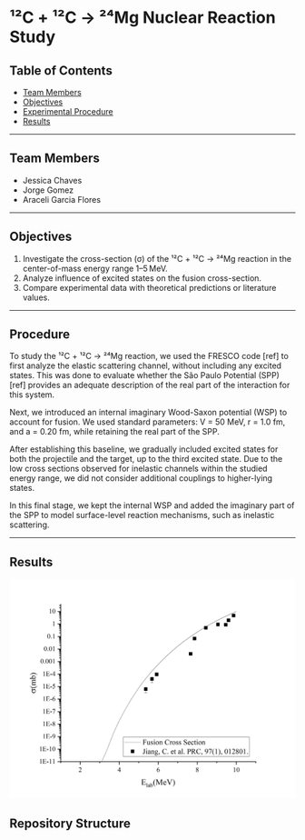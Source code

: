 # ¹²C + ¹²C → ²⁴Mg Nuclear Reaction Study

## Table of Contents
- [Team Members](#team-members)
- [Objectives](#objectives)
- [Experimental Procedure](#experimental-procedure)
- [Results](#results)

---

## Team Members
- Jessica Chaves
- Jorge Gomez
- Araceli Garcia Flores

---

## Objectives
1. Investigate the cross-section (σ) of the ¹²C + ¹²C → ²⁴Mg reaction in the center-of-mass energy range 1–5 MeV.
2. Analyze influence of excited states on the fusion cross-section.
3. Compare experimental data with theoretical predictions or literature values.

---

## Procedure
To study the ¹²C + ¹²C → ²⁴Mg reaction, we used the FRESCO code [ref] to first analyze the elastic scattering channel, without including any excited states. This was done to evaluate whether the São Paulo Potential (SPP) [ref] provides an adequate description of the real part of the interaction for this system.

Next, we introduced an internal imaginary Wood-Saxon potential (WSP) to account for fusion. We used standard parameters:
V = 50 MeV, r = 1.0 fm, and a = 0.20 fm, while retaining the real part of the SPP.

After establishing this baseline, we gradually included excited states for both the projectile and the target, up to the third excited state. Due to the low cross sections observed for inelastic channels within the studied energy range, we did not consider additional couplings to higher-lying states.

In this final stage, we kept the internal WSP and added the imaginary part of the SPP to model surface-level reaction mechanisms, such as inelastic scattering.

---

## Results
![Preliminar](plots/test.png)

## Repository Structure
